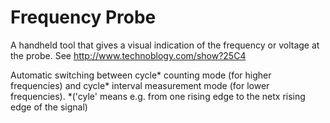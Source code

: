 # Frequency Probe
A handheld tool that gives a visual indication of the frequency or voltage at the probe. See http://www.technoblogy.com/show?25C4  

Automatic switching between cycle\* counting mode (for higher frequencies) and cycle\* interval measurement mode (for lower frequencies). 
\*('cyle' means e.g. from one rising edge to the netx rising edge of the signal)
